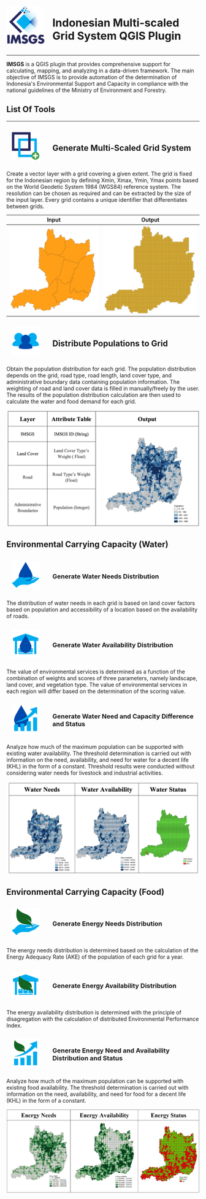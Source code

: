 <div style="display: flex; align-items: center;">
    <img src="/icons/15.png" alt="LOGO!" style="width: 100px; height: 100px; margin-right: 20px;">
    <h1>Indonesian Multi-scaled Grid System QGIS Plugin</h1>
</div>

---

**IMSGS** is a QGIS plugin that provides comprehensive support for calculating, mapping, and analyzing in a data-driven framework. The main objective of IMSGS is to provide automation of the determination of Indonesia's Environmental Support and Capacity in compliance with the national guidelines of the Ministry of Environment and Forestry.

## List Of Tools

---

<div style="display: flex; align-items: center;">
    <img src="/icons/generategrid.png" alt="LOGO!" style="width: 100px; height: 100px; margin-right: 20px; scale : 0.75">
    <h2> Generate Multi-Scaled Grid System</h2>
</div>

Create a vector layer with a grid covering a given extent. The grid is fixed for the Indonesian region by defining Xmin, Xmax, Ymin, Ymax points based on the World Geodetic System 1984 (WGS84) reference system. The resolution can be chosen as required and can be extracted by the size of the input layer. Every grid contains a unique identifier that differentiates between grids.

| Input                                                    | Output                                                     |
| -------------------------------------------------------- | ---------------------------------------------------------- |
| ![Input Image](/icons/ToolExample/InputGenerateGrid.png) | ![Output Image](/icons/ToolExample/OutputGenerateGrid.png) |

<div style="display: flex; align-items: center;">
    <img src="/icons/populdist.png" alt="LOGO!" style="width: 100px; height: 100px; margin-right: 20px; scale : 0.75">
    <h2> Distribute Populations to Grid</h2>
</div>

Obtain the population distribution for each grid. The population distribution depends on the grid, road type, road length, land cover type, and administrative boundary data containing population information. The weighting of road and land cover data is filled in manually/freely by the user. The results of the population distribution calculation are then used to calculate the water and food demand for each grid.

![Popul](/icons/ToolExample/Popul.png)

## Environmental Carrying Capacity (Water)

<div style="display: flex; align-items: center;">
    <img src="/icons/waterneed.png" alt="LOGO!" style="width: 100px; height: 100px; margin-right: 20px; scale : 0.75">
    <h3>Generate Water Needs Distribution </h3>
</div>

The distribution of water needs in each grid is based on land cover factors based on population and accessibility of a location based on the availability of roads.

<div style="display: flex; align-items: center;">
    <img src="/icons/wateravail.png" alt="LOGO!" style="width: 100px; height: 100px; margin-right: 20px; scale : 0.75">
    <h3>Generate Water Availability Distribution</h3>
</div>

The value of environmental services is determined as a function of the combination of weights and scores of three parameters, namely landscape, land cover, and vegetation type. The value of environmental services in each region will differ based on the determination of the scoring value.

<div style="display: flex; align-items: center;">
    <img src="/icons/waterstatus.png" alt="LOGO!" style="width: 100px; height: 100px; margin-right: 20px; scale : 0.75">
    <h3>Generate Water Need and Capacity Difference and Status </h3>
</div>

Analyze how much of the maximum population can be supported with existing water availability. The threshold determination is carried out with information on the need, availability, and need for water for a decent life (KHL) in the form of a constant. Threshold results were conducted without considering water needs for livestock and industrial activities.

![Water](/icons/ToolExample/Water.png)

## Environmental Carrying Capacity (Food)

<div style="display: flex; align-items: center;">
    <img src="/icons/enerneed.png" alt="LOGO!" style="width: 100px; height: 100px; margin-right: 20px; scale : 0.75">
    <h3>Generate Energy Needs Distribution </h3>
</div>

The energy needs distribution is determined based on the calculation of the Energy Adequacy Rate (AKE) of the population of each grid for a year.

<div style="display: flex; align-items: center;">
    <img src="/icons/eneravai.png" alt="LOGO!" style="width: 100px; height: 100px; margin-right: 20px; scale : 0.75">
    <h3>Generate Energy Availability Distribution </h3>
</div>

The energy availability distribution is determined with the principle of disagregation with the calculation of distributed Environmental Performance Index.

<div style="display: flex; align-items: center;">
    <img src="/icons/enerstatus.png" alt="LOGO!" style="width: 100px; height: 100px; margin-right: 20px; scale : 0.75">
    <h3>Generate Energy Need and Availability Distribution and Status</h3>
</div>

Analyze how much of the maximum population can be supported with existing food availability. The threshold determination is carried out with information on the need, availability, and need for food for a decent life (KHL) in the form of a constant.

![Energy](/icons/ToolExample/Energy.png)